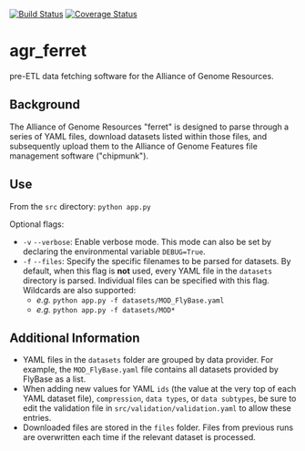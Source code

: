 [![Build Status](https://travis-ci.com/alliance-genome/agr_ferret.svg?branch=master)](https://travis-ci.com/alliance-genome/agr_ferret)
[![Coverage Status](https://coveralls.io/repos/github/alliance-genome/agr_ferret/badge.svg?branch=AGR-1606)](https://coveralls.io/github/alliance-genome/agr_ferret?branch=AGR-1606)
# agr_ferret
pre-ETL data fetching software for the Alliance of Genome Resources.

## Background
The Alliance of Genome Resources "ferret" is designed to parse through a series of YAML files, download datasets listed within those files, and subsequently upload them to the Alliance of Genome Features file management software ("chipmunk").

## Use

From the `src` directory: `python app.py`

Optional flags:
-  `-v` `--verbose`: Enable verbose mode. This mode can also be set by declaring the environmental variable `DEBUG=True`.
-  `-f` `--files`:  Specify the specific filenames to be parsed for datasets. By default, when this flag is **not** used, every YAML file in the `datasets` directory is parsed. Individual files can be specified with this flag. Wildcards are also supported:
    -  _e.g._ `python app.py -f datasets/MOD_FlyBase.yaml`
    -  _e.g._ `python app.py -f datasets/MOD*`

## Additional Information

- YAML files in the `datasets` folder are grouped by data provider. For example, the `MOD_FlyBase.yaml` file contains all datasets provided by FlyBase as a list. 
- When adding new values for YAML `ids` (the value at the very top of each YAML dataset file), `compression`, `data types`, or `data subtypes`, be sure to edit the validation file in `src/validation/validation.yaml` to allow these entries.
- Downloaded files are stored in the `files` folder. Files from previous runs are overwritten each time if the relevant dataset is processed.

